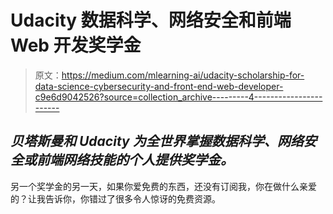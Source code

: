 # Udacity 数据科学、网络安全和前端 Web 开发奖学金

> 原文：<https://medium.com/mlearning-ai/udacity-scholarship-for-data-science-cybersecurity-and-front-end-web-developer-c9e6d9042526?source=collection_archive---------4----------------------->

## *贝塔斯曼和 Udacity 为全世界掌握数据科学、网络安全或前端网络技能的个人提供奖学金。*

另一个奖学金的另一天，如果你爱免费的东西，还没有订阅我，你在做什么亲爱的？让我告诉你，你错过了很多令人惊讶的免费资源。
